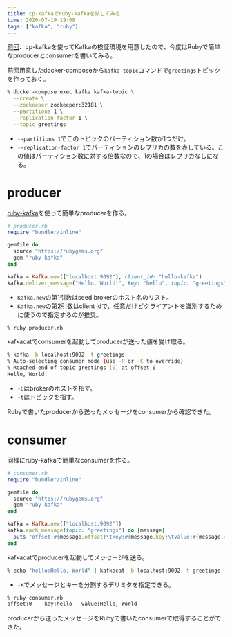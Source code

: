 ```yaml
---
title: cp-kafkaでruby-kafkaを試してみる
time: 2020-07-19 19:09
tags: ["kafka", "ruby"]
---
```


[前回](/427/)、cp-kafkaを使ってKafkaの検証環境を用意したので、今度はRubyで簡単なproducerとconsumerを書いてみる。

前回用意したdocker-composeから`kafka-topic`コマンドで`greetings`トピックを作っておく。

```bash
% docker-compose exec kafka kafka-topic \
  --create \
  --zookeeper zookeeper:32181 \
  --partitions 1 \
  --replication-factor 1 \
  --topic greetings
```

* `--partitions 1`でこのトピックのパーティション数が1つだけ。
* `--replication-factor 1`でパーティションのレプリカの数を表している。この値はパーティション数に対する倍数なので、1の場合はレプリカなしになる。

# producer

[ruby-kafka](https://github.com/zendesk/ruby-kafka)を使って簡単なproducerを作る。

```ruby
# producer.rb
require "bundler/inline"

gemfile do
  source "https://rubygems.org"
  gem "ruby-kafka"
end

kafka = Kafka.new(["localhost:9092"], client_id: "hello-kafka")
kafka.deliver_message("Hello, World!", key: "hello", topic: "greetings")
```

* `Kafka.new`の第1引数はseed brokerのホスト名のリスト。
* `Kafka.new`の第2引数はclient idで、任意だけどクライアントを識別するために使うので指定するのが推奨。

```bash
% ruby producer.rb
```

kafkacatでconsumerを起動してproducerが送った値を受け取る。

```bash
% kafka -b localhost:9092 -t greetings
% Auto-selecting consumer mode (use -P or -C to override)
% Reached end of topic greetings [0] at offset 0
Hello, World!
```

* `-b`はbrokerのホストを指す。
* `-t`はトピックを指す。

Rubyで書いたproducerから送ったメッセージをconsumerから確認できた。

# consumer

同様にruby-kafkaで簡単なconsumerを作る。

```ruby
# consumer.rb
require "bundler/inline"

gemfile do
  source "https://rubygems.org"
  gem "ruby-kafka"
end

kafka = Kafka.new(["localhost:9092"])
kafka.each_message(topic: "greetings") do |message|
  puts "offset:#{message.offset}\tkey:#{message.key}\tvalue:#{message.value}"
end
```

kafkacatでproducerを起動してメッセージを送る。

```bash
% echo "hello:Hello, World" | kafkacat -b localhost:9092 -t greetings -K :
```

* `-K`でメッセージとキーを分割するデリミタを指定できる。

```bash
% ruby consumer.rb
offset:0    key:hello   value:Hello, World
```

producerから送ったメッセージをRubyで書いたconsumerで取得することができた。

